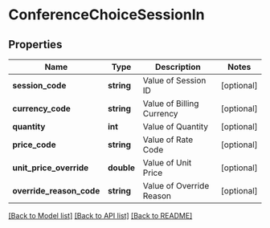 # ConferenceChoiceSessionIn

## Properties
Name | Type | Description | Notes
------------ | ------------- | ------------- | -------------
**session_code** | **string** | Value of Session ID | [optional] 
**currency_code** | **string** | Value of Billing Currency | [optional] 
**quantity** | **int** | Value of Quantity | [optional] 
**price_code** | **string** | Value of Rate Code | [optional] 
**unit_price_override** | **double** | Value of Unit Price | [optional] 
**override_reason_code** | **string** | Value of Override Reason | [optional] 

[[Back to Model list]](../README.md#documentation-for-models) [[Back to API list]](../README.md#documentation-for-api-endpoints) [[Back to README]](../README.md)


